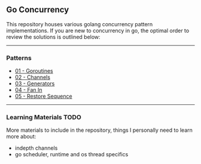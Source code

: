 ## Go Concurrency

This repository houses various golang concurrency pattern implementations.  If you are new to 
concurrency in go, the optimal order to review the solutions is outlined below:

-----

### Patterns

* [01 - Goroutines](goroutines/main.go)
* [02 - Channels](channels/main.go)
* [03 - Generators](generators/main.go)
* [04 - Fan In](fan_in/main.go)
* [05 - Restore Sequence](restore_sequence/main.go)

-----


### Learning Materials TODO

More materials to include in the repository, things I personally need to learn more about:

 - indepth channels
 - go scheduler, runtime and os thread specifics